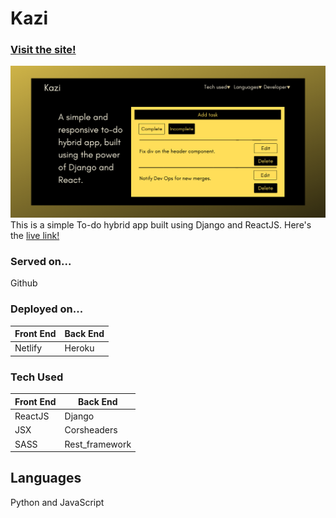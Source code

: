 # Kazi
### [Visit the site!](https://kazi-list.netlify.app/)
![Trailer pic](/kazi_site.png)
This is a simple To-do hybrid app built using Django and ReactJS. Here's the [live link!](https://kazi-list.netlify.app/)

### Served on...
Github

### Deployed on...
Front End | Back End
------------ | -------------
Netlify | Heroku


### Tech Used
Front End | Back End
------------ | -------------
ReactJS | Django
JSX | Corsheaders
SASS | Rest_framework

## Languages
Python and JavaScript
